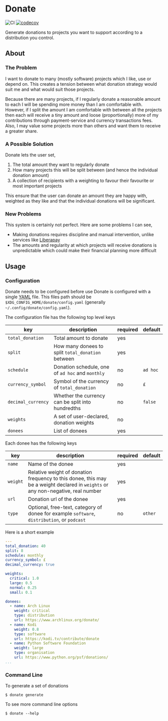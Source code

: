 # Donate

![CI](https://github.com/JimMadge/donate/workflows/CI/badge.svg)
[![codecov](https://codecov.io/gh/JimMadge/donate/branch/main/graph/badge.svg?token=FMWS9RGDC2)](https://codecov.io/gh/JimMadge/donate)

Generate donations to projects you want to support according to a distribution
you control.

## About

### The Problem

I want to donate to many (mostly software) projects which I like, use or depend
on. This creates a tension between what donation strategy would suit me and what
would suit those projects.

Because there are many projects, if I regularly donate a reasonable amount to
each I will be spending more money than I am comfortable with. However, if I
split the amount I am comfortable with between all the projects then each will
receive a tiny amount and loose (proportionally) more of my contributions
through payment-service and currency transactions fees. Also, I may value some
projects more than others and want them to receive a greater share.

### A Possible Solution

Donate lets the user set,

1. The total amount they want to regularly donate
1. How many projects this will be split between (and hence the individual
   donation amount)
1. A collection of recipients with a weighting to favour their favourite or most
   important projects

This ensure that the user can donate an amount they are happy with, weighted
as they like and that the individual donations will be significant.

### New Problems

This system is certainly not perfect. Here are some problems I can see,

- Making donations requires discipline and manual intervention, unlike services
  like [Liberapay](https://liberapay.com/)
- The amounts and regularity at which projects will receive donations is
  unpredictable which could make their financial planning more difficult

## Usage

### Configuration

Donate needs to be configured before use Donate is configured with a single
[YAML](https://yaml.org/) file. This files path should be
`$XDG_CONFIG_HOME/donate/config.yaml` (generally `~/.config/donate/config.yaml`).

The configuration file has the following top level keys

| key                | description                                        | required | default  |
| ---                | ---                                                | ---      | ---      |
| `total_donation`   | Total amount to donate                             | yes      |          |
| `split`            | How  many donees to split `total_donation` between | yes      |          |
| `schedule`         | Donation schedule, one of `ad hoc` and `monthly`   | no       | `ad hoc` |
| `currency_symbol`  | Symbol of the currency of `total_donation`         | no       | `£`      |
| `decimal_currency` | Whether the currency can be split into hundredths  | no       | `false`  |
| `weights`          | A set of user-declared, donation weights           | no       |          |
| `donees`           | List of donees                                     | yes      |          |

Each donee has the following keys

| key      | description                                                                                                                      | required | default |
| ---      | ---                                                                                                                              | ---      | ---     |
| `name`   | Name of the donee                                                                                                                | yes      |         |
| `weight` | Relative weight of donation frequency to this donee, this may be a weight declared in `weights` or any non-negative, real number | yes      |         |
| `url`    | Donation url of the donee                                                                                                        | yes      |         |
| `type`   | Optional, free-text, category of donee for example `software`, `distribution`, or `podcast`                                      | no       | `other` |

Here is a short example

```yaml
---
total_donation: 40
split: 8
schedule: monthly
currency_symbol: £
decimal_currency: true

weights:
  critical: 1.0
  large: 0.5
  normal: 0.25
  small: 0.1

donees:
  - name: Arch Linux
    weight: critical
    type: distribution
    url: https://www.archlinux.org/donate/
  - name: Kodi
    weight: 0.8
    type: software
    url: https://kodi.tv/contribute/donate
  - name: Python Software Foundation
    weight: large
    type: organisation
    url: https://www.python.org/psf/donations/
...
```

### Command Line

To generate a set of donations

```
$ donate generate
```

To see more command line options

```
$ donate --help
```
